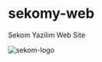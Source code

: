 # sekomy-web
Sekom Yazilim Web Site

![sekom-logo](http://www.sekomyazilim.com.tr/images/logo_mini.png)
